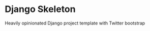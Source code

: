 Django Skeleton
================

Heavily opinionated Django project template with Twitter bootstrap
